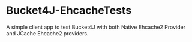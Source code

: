 # Bucket4J-EhcacheTests

A simple client app to test Bucket4J with both Native Ehcache2 Provider and JCache Ehcache2 providers.